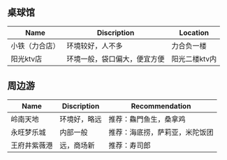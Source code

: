 ## 桌球馆
| Name | Discription | Location |
| ---------- | ----------- | -------- |
| 小铁（力合店） | 环境较好，人不多 | 力合负一楼 |
| 阳光ktv店 | 环境一般，袋口偏大，便宜方便 | 阳光二楼ktv内 |

## 周边游
| Name | Discription | Recommendation |
| ---------- | ----------- | -------- |
| 岭南天地 | 环境好，略远 | 推荐：鱻門鱼生，桑拿鸡 |
| 永旺梦乐城 | 内部一般 | 推荐：海底捞，萨莉亚，米陀饭团 |
| 王府井紫薇港 | 远，商场新 | 推荐：寿司郎 |